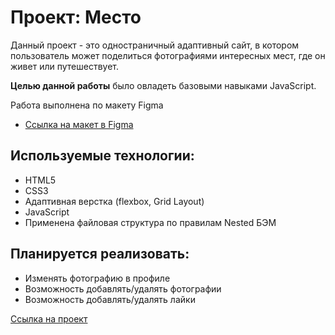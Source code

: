 # Проект: Место

Данный проект - это одностраничный адаптивный сайт, в котором пользователь может поделиться фотографиями интересных мест, где он живет или путешествует.

**Целью данной работы** было овладеть базовыми навыками JavaScript.

Работа выполнена по макету Figma

* [Ссылка на макет в Figma](https://www.figma.com/file/2cn9N9jSkmxD84oJik7xL7/JavaScript.-Sprint-4?node-id=0%3A1)

## Используемые технологии:
* HTML5
* CSS3
* Адаптивная верстка (flexbox, Grid Layout)
* JavaScript
* Применена файловая структура по правилам Nested БЭМ

## Планируется реализовать:
* Изменять фотографию в профиле
* Возможность добавлять/удалять фотографии
* Возможность добавлять/удалять лайки

[Ссылка на проект](https://elena-zinchenko.github.io/mesto/index.html)
